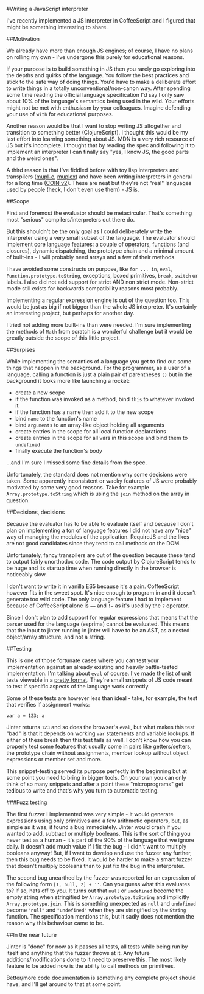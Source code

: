 #Writing a JavaScript interpreter

I've recently implemented a JS interpreter in CoffeeScript and I figured that might be something interesting to share.


##Motivation

We already have more than enough JS engines; of course, I have no plans on rolling my own - I've
undergone this purely for educational reasons.

If your purpose is to build something in JS then you rarely go exploring into the depths and quirks
of the language. You follow the best practices and stick to the safe way of doing things.
You'd have to make a deliberate effort to write things in a totally unconventional/non-canon way.
After spending some time reading the official language specification I'd say I only saw about 10% of
the language's semantics being used in the wild. Your efforts might not be met with enthusiasm
by your colleagues. Imagine defending your use of `with` for educational purposes.

Another reason would be that I want to stop writing JS altogether and transition to something better (ClojureScript).
I thought this would be my last effort into learning something about JS. MDN is a very rich resource of JS
but it's incomplete. I thought that by reading the spec and following it to implement an interpreter I can
finally say "yes, I know JS, the good parts and the weird ones".

A third reason is that I've fiddled before with toy lisp interpreters and transpilers
([mupl-c](https://github.com/adrianton3/mupl-c), [muplex](https://github.com/adrianton3/muplex))
and have been writing interpreters in general for a long time
([COIN v2](https://web.archive.org/web/20070322220942/http://www.donebyme.go.ro/sources/coin10.pas.html)).
These are neat but they're not "real" languages used by people (heck, I don't even use them) - JS is.


##Scope

First and foremost the evaluator should be metacircular. That's something most "serious" compilers/interpreters out there do.

But this shouldn't be the only goal as I could deliberately write the interpreter using a very small subset of the language.
The evaluator should implement core language features: a couple of operators, functions (and closures),
dynamic dispatching, the prototype chain and a minimal amount of built-ins - I will probably need arrays and a few of
their methods.

I have avoided some constructs on purpose, like `for ... in`, `eval`, `Function.prototype.toString`, exceptions,
boxed primitives, `break`, `switch` or labels. I also did not add support for strict AND non strict mode.
Non-strict mode still exists for backwards compatibility reasons most probably.

Implementing a regular expression engine is out of the question too. This would be just as big if not bigger
than the whole JS interpreter. It's certainly an interesting project, but perhaps for another day.

I tried not adding more built-ins than were needed. I'm sure implementing the methods of `Math` from scratch is a wonderful
challenge but it would be greatly outside the scope of this little project.


##Surpises

While implementing the semantics of a language you get to find out some things that happen in the background.
For the programmer, as a user of a language, calling a function is just a plain pair of parentheses `()` but
in the background it looks more like launching a rocket:

 + create a new scope
 + if the function was invoked as a method, bind `this` to whatever invoked it
 + if the function has a name then add it to the new scope
 + bind `name` to the function's name
 + bind `arguments` to an array-like object holding all arguments
 + create entries in the scope for all local function declarations
 + create entries in the scope for all vars in this scope and bind them to `undefined`
 + finally execute the function's body

...and I'm sure I missed some fine details from the spec.

Unfortunately, the standard does not mention why some decisions were taken.
Some apparently inconsistent or wacky features of JS were probably motivated by some very good reasons.
Take for example `Array.prototype.toString` which is using the `join` method on the array in question.


##Decisions, decisions

Because the evaluator has to be able to evaluate itself and because I don't plan on implementing a ton of language
features I did not have any "nice" way of managing the modules of the application.
RequireJS and the likes are not good candidates since they tend to call methods on the DOM.

Unfortunately, fancy transpilers are out of the question because these tend to output fairly unorthodox code.
The code output by ClojureScript tends to be huge and its startup time when running directly in the browser is noticeably slow.

I don't want to write it in vanilla ES5 because it's a pain. CoffeeScript however fits in the sweet spot.
It's nice enough to program in and it doesn't generate too wild code. The only language feature I had to implement
because of CoffeeScript alone is `==` and `!=` as it's used by the `?` operator.

Since I don't plan to add support for regular expressions that means that the parser used for the language
(esprima) cannot be evaluated. This means that the input to jinter running in jinter will have to be an AST,
as a nested object/array structure, and not a string.


##Testing

This is one of those fortunate cases where you can test your implementation against an already existing
and heavily battle-tested implementation. I'm talking about `eval` of course. I've made the list of unit tests
viewable in a [pretty format](http://adrianton3.github.io/jinter/demo/src/demo.html). They're small snippets of
JS code meant to test if specific aspects of the language work correctly.

Some of these tests are however less than ideal - take, for example, the test that verifies if assignment works:

`var a = 123; a`

Jinter returns `123` and so does the browser's `eval`, but what makes this test "bad" is that it depends on working
`var` statements and variable lookups. If either of these break then this test fails as well.
I don't know how you can properly test some features that usually come in pairs like
getters/setters, the prototype chain without assignments, member lookup without object expressions or member set and more.

This snippet-testing served its purpose perfectly in the beginning but at some point you need to bring in bigger tools.
On your own you can only think of so many snippets and after a point these "microprograms" get tedious to write and
that's why you turn to automatic testing.


###Fuzz testing

The first fuzzer I implemented was very simple - it would generate expressions using only primitives and a few
arithmetic operators, but, as simple as it was, it found a bug immediately.
Jinter would crash if you wanted to add, subtract or multiply booleans.
This is the sort of thing you never test as a human - it's part of the 90% of the language that we ignore daily.
It doesn't add much value if I fix the bug - I didn't want to multiply booleans anyway! But, if I want to develop
and use the fuzzer any further, then this bug needs to be fixed. It would be harder to make a smart fuzzer
that doesn't multiply booleans than to just fix the bug in the interpreter.

The second bug unearthed by the fuzzer was reported for an expression of the following form `[1, null, 2] + ''`.
Can you guess what this evaluates to? If so, hats off to you. It turns out that `null` or `undefined` become
the empty string when stringified by `Array.prototype.toString` and implicitly `Array.prototype.join`.
This is something unexpected as `null` and `undefined` become `"null"` and `"undefined"` when they are
stringified by the `String` function.
The specification mentions this, but it sadly does not mention the reason why this behaviour came to be.


##In the near future

Jinter is "done" for now as it passes all tests, all tests while being run by itself and anything that
the fuzzer throws at it. Any future additions/modifications done to it need to preserve this. The most likely feature
to be added now is the ability to call methods on primitives.

Better/more code documentation is something any complete project should have, and I'll get around to that at some point.